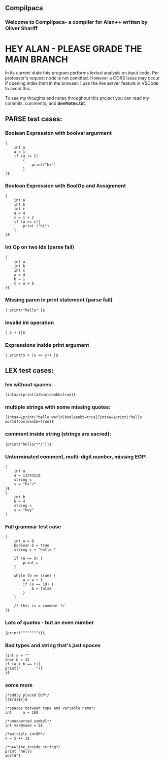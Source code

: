 
## Compilpaca

### Welcome to Compilpaca- a compiler for Alan++ written by Oliver Shariff

# HEY ALAN - PLEASE GRADE THE MAIN BRANCH


In its current state this program performs lexical analysis on input code. Per professor's request node is not comitted. However a CORS issue may occur if opening index.html in the browser. I use the live server feature in VSCode to avoid this.

To see my thoughts and notes throughout this project you can read my commits, comments, and **devNotes.txt**.

## PARSE test cases:

### Boolean Expression with boolval argurment

    {
        int a
        a = 1
        if (a != 2)
            {
                print("hi")
            }
    }$

### Boolean Expression with BoolOp and Assignment

    {
        int a
        int b
        int c
        a = 4
        c = 1 + 2
        if (a == c){
            print ("hi")
        }
    }$

### Int Op on two Ids (parse fail)
    {
        int a
        int b
        int c
        a = 4
        b = 1
        c = a + b
    }$

### Missing paren in print statement (parse fail)

    { print("hello" }$

### Invalid int operation

    { 5 + 1}$

### Expressions inside print argument

    { print(5 + (x == y)) }$


## LEX test cases:

### lex without spaces:

    {intaa=1print(a)booleanbb=true}$

### multiple strings with some missing quotes:

    {intaa=1print("hello world)booleanbb=true}{intaa=1print("hello world)booleanbb=true}$

### comment inside string (strings are sacred):

    {print("hello/**/")}$

### Unterminated comment, multi-digit number, missing EOP:

    {
        int a
        a = 13543218
        string s
        s = "ha"/*
    }$
    {
        int b
        b = 4
        string s
        s = "hey"
    }

### Full grammar test case

    {  
        int a = 0  
        boolean b = true  
        string c = "hello "  
        
        if (a == 0) {  
            print c 
        }  
        
        while (b == true) {  
            a = a + 1  
            if (a == 10) {  
                b = false  
            }  
        }  
        
        /* this is a comment */  
    }$  

### Lots of quotes - but an even number

    {print("""""""")}$

### Bad types and string that's just spaces

    {int a = ""
    char b = 12
    if (a + b == c){
    print("       ")}
    }$

### some more
    /*oddly placed EOP*/
    {}${$}${}$

    /*spaces between type and variable name*/
    int     a = 10$

    /*unexpected symbol*/
    int var@name = 5$

    /*multiple intOP*/
    x = 5 ++ 3$

    /*newline inside string*/
    print "hello
    world"$



